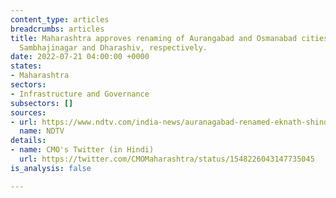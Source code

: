 ```yaml
---
content_type: articles
breadcrumbs: articles
title: Maharashtra approves renaming of Aurangabad and Osmanabad cities as Chhatrapati
  Sambhajinagar and Dharashiv, respectively.
date: 2022-07-21 04:00:00 +0000
states:
- Maharashtra
sectors:
- Infrastructure and Governance
subsectors: []
sources:
- url: https://www.ndtv.com/india-news/auranagabad-renamed-eknath-shinde-maharashtra-news-eknath-shinde-cabinet-approves-renaming-of-2-maharashtra-cities-3163570
  name: NDTV
details:
- name: CMO's Twitter (in Hindi)
  url: https://twitter.com/CMOMaharashtra/status/1548226043147735045
is_analysis: false

---
```

